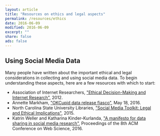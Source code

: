 ```yaml
---
layout: article
title: "Resources on ethics and legal aspects"
permalink: /resources/ethics
date: 2016-06-09
modified: 2016-06-09
excerpt: ""
share: false
ads: false
---
```



Using Social Media Data
----------------------

Many people have written about the important ethical and legal considerations in collecting and using social media data. To begin understanding these aspects, here are a 
few resources with which to start: 

* Association of Internet Researchers, ["Ethical Decision-Making and Internet Research"](http://aoir.org/reports/ethics2.pdf), 2012.
* Annette Markham, ["OKCupid data release fiasco"](https://points.datasociety.net/okcupid-data-release-fiasco-ba0388348cd), May 18, 2016.
* North Carolina State University Libraries, ["Social Media Toolkit: Legal and Ethical Implications"](https://www.lib.ncsu.edu/social-media-archives-toolkit/legal), 2015.
* Katrin Weller and Katharina Kinder-Kurlanda, ["A manifesto for data sharing in social media research"](http://dl.acm.org/citation.cfm?doid=2908131.2908172), Proceedings of the 8th ACM Conference on Web Science, 2016.
